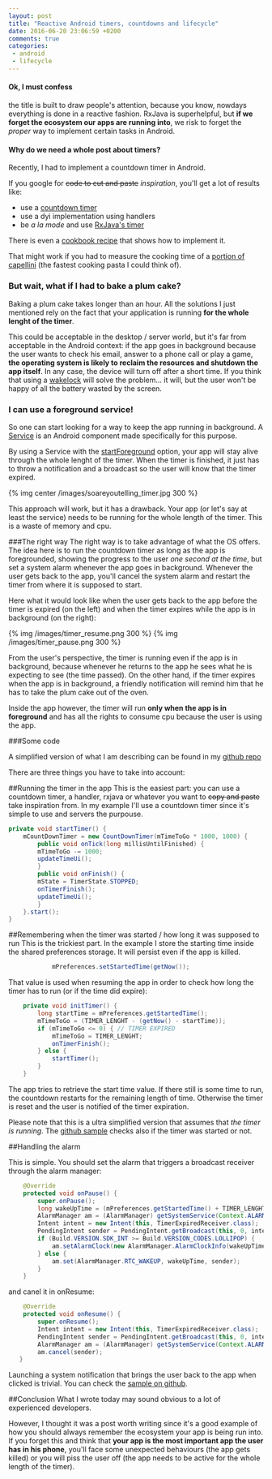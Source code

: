 ```yaml
---
layout: post
title: "Reactive Android timers, countdowns and lifecycle"
date: 2016-06-20 23:06:59 +0200
comments: true
categories: 
 - android
 - lifecycle 
---
```


#### Ok, I must confess
the title is built to draw people's attention, because you know, nowdays everything is done in a reactive fashion. RxJava is superhelpful, but **if we forget the ecosystem our apps are running into**, we risk to forget the _proper_ way to implement certain tasks in Android. 


#### Why do we need a whole post about timers?
Recently, I had to implement a countdown timer in Android.

If you google for ~~code to cut and paste~~ _inspiration_, you'll get a lot of results like:

 - use a [countdown timer](https://developer.android.com/reference/android/os/CountDownTimer.html)
 - use a dyi implementation using handlers
 - be _a la mode_ and use [RxJava's timer](http://reactivex.io/documentation/operators/timer.html)

There is even a [cookbook recipe](https://androidcookbook.com/Recipe.seam;jsessionid=DF53064E03C7505C4EBF727E56E0728E?recipeId=1205) that shows how to implement it.

That might work if you had to measure the cooking time of a [portion of capellini](http://www.bettycrocker.com/how-to/tipslibrary/charts-timetables-measuring/timetable-cooking-pasta) (the fastest cooking pasta I could think of).

### But wait, what if I had to bake a plum cake?
Baking a plum cake takes longer than an hour. All the solutions I just mentioned rely on the fact that your application is running **for the whole lenght of the timer**. 

This could be acceptable in the desktop / server world, but it's far from acceptable in the Android context: if the app goes in background because the user wants to check his email, answer to a phone call or play a game, **the operating system is likely to reclaim the resources and shutdown the app itself**. In any case, the device will turn off after a short time. If you think that using a [wakelock](https://developer.android.com/training/scheduling/wakelock.html) will solve the problem... it will, but the user won't be happy of all the battery wasted by the screen.

### I can use a foreground service!
So one can start looking for a way to keep the app running in background. A [Service](https://developer.android.com/guide/components/services.html) is an Android component made specifically for this purpose. 

By using a Service with the [startForeground](https://developer.android.com/guide/components/services.html#Foreground) option, your app will stay alive through the whole lenght of the timer. When the timer is finished, it just has to throw a notification and a broadcast so the user will know that the timer expired.

{% img center /images/soareyoutelling_timer.jpg 300 %}

This approach will work, but it has a drawback. Your app (or let's say at least the service) needs to be running for the whole length of the timer. This is a waste of memory and cpu.

###The right way
The right way is to take advantage of what the OS offers. The idea here is to run the countdown timer as long as the app is foregrounded, showing the progress to the user _one second at the time_, but set a system alarm whenever the app goes in background. Whenever the user gets back to the app, you'll cancel the system alarm and restart the timer from where it is supposed to start.

Here what it would look like when the user gets back to the app before the timer is expired (on the left) and when the timer expires while the app is in background (on the right):

{% img /images/timer_resume.png 300 %} {% img /images/timer_pause.png 300 %}

From the user's perspective, the timer is running even if the app is in background, because whenever he returns to the app he sees what he is expecting to see (the time passed). On the other hand, if the timer expires when the app is in background, a friendly notification will remind him that he has to take the plum cake out of the oven.

Inside the app however, the timer will run **only when the app is in foreground** and has all the rights to consume cpu because the user is using the app.


###Some code

A simplified version of what I am describing can be found in my [github repo](https://github.com/fedepaol/AndroidTimerSample)

There are three things you have to take into account:

##Running the timer in the app
This is the easiest part: you can use a countdown timer, a handler, rxjava or whatever you want to ~~copy and paste~~ take inspiration from.
In my example I'll use a countdown timer since it's simple to use and servers the purpouse.

```java
private void startTimer() {
    mCountDownTimer = new CountDownTimer(mTimeToGo * 1000, 1000) {
	    public void onTick(long millisUntilFinished) {
		mTimeToGo -= 1000;
		updateTimeUi();
	    }
	    public void onFinish() {
		mState = TimerState.STOPPED;
		onTimerFinish();
		updateTimeUi();
	    }
    }.start();
}
```

##Remembering when the timer was started / how long it was supposed to run
This is the trickiest part.
In the example I store the starting time inside the shared preferences storage. It will persist even if the app is killed.

```java
            mPreferences.setStartedTime(getNow());
```

That value is used when resuming the app in order to check how long the timer has to run (or if the time did expire):

```java
    private void initTimer() {
        long startTime = mPreferences.getStartedTime();
        mTimeToGo = (TIMER_LENGHT - (getNow() - startTime));
        if (mTimeToGo <= 0) { // TIMER EXPIRED
            mTimeToGo = TIMER_LENGHT;
            onTimerFinish();
        } else {
            startTimer();
        }
    }
```

The app tries to retrieve the start time value. If there still is  some time to run, the countdown restarts for the remaining length of time. Otherwise the timer is reset and the user is notified of the timer expiration.

Please note that this is a ultra simplified version that assumes that _the timer is running_. The [github sample](https://github.com/fedepaol/AndroidTimerSample) checks also if the timer was started or not.

##Handling the alarm

This is simple. You should set the alarm that triggers a broadcast receiver through the alarm manager:

```java
    @Override
    protected void onPause() {
        super.onPause();
        long wakeUpTime = (mPreferences.getStartedTime() + TIMER_LENGHT) * 1000;
        AlarmManager am = (AlarmManager) getSystemService(Context.ALARM_SERVICE);
        Intent intent = new Intent(this, TimerExpiredReceiver.class);
        PendingIntent sender = PendingIntent.getBroadcast(this, 0, intent, PendingIntent.FLAG_CANCEL_CURRENT);
        if (Build.VERSION.SDK_INT >= Build.VERSION_CODES.LOLLIPOP) {
            am.setAlarmClock(new AlarmManager.AlarmClockInfo(wakeUpTime, sender), sender);
        } else {
            am.set(AlarmManager.RTC_WAKEUP, wakeUpTime, sender);
        }
    }
```

and canel it in onResume:

```java
    @Override
    protected void onResume() {
        super.onResume();
        Intent intent = new Intent(this, TimerExpiredReceiver.class);
        PendingIntent sender = PendingIntent.getBroadcast(this, 0, intent, PendingIntent.FLAG_CANCEL_CURRENT);
        AlarmManager am = (AlarmManager) getSystemService(Context.ALARM_SERVICE);
        am.cancel(sender);
   }
```

Launching a system notification that brings the user back to the app when clicked is trivial. You can check the [sample on github](https://github.com/fedepaol/AndroidTimerSample).


##Conclusion
What I wrote today may sound obvious to a lot of experienced developers.

However, I thought it was a post worth writing since it's a good example of how you should always remember the ecosystem your app is being run into.
If you forget this and think that **your app is the most important app the user has in his phone**, you'll face some unexpected behaviours (the app gets killed) or you will piss the user off (the app needs to be active for the whole length of the timer).

